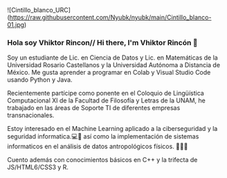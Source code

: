 <span>![</span><span>Cintillo_blanco_URC</span><span>]</span><span>(</span><span>https://raw.githubusercontent.com/Nyubk/nyubk/main/Cintillo_blanco-01.jpg</span><span>)</span>


### Hola soy Vhiktor Rincon// Hi there, I'm Vhiktor Rincón 👋

Soy un estudiante de Lic. en Ciencia de Datos y Lic. en Matemáticas de la Universidad Rosario Castellanos y la Universidad Autónoma a Distancia de México. Me gusta aprender a programar en Colab y Visual Studio Code usando Python y Java. 

Recientemente partícipe como ponente en el Coloquio de Lingüística Computacional XI de la Facultad de Filosofía y Letras de la UNAM, he trabajado en las áreas de Soporte TI de diferentes empresas transnacionales. 

Estoy interesado en el Machine Learning aplicado a la ciberseguridad y la seguridad informatica.💻🔐 así como la implementación de sistemas informaticos en el análisis de datos antropológicos físicos. 🔎🧬💀

Cuento además con conocimientos básicos en C++ y la trifecta de JS/HTML6/CSS3 y R.
